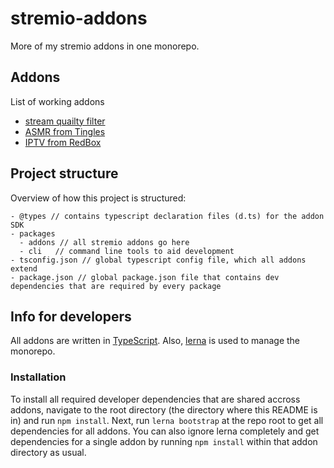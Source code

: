 # stremio-addons
More of my stremio addons in one monorepo.

##  Addons
List of working addons

* [stream quailty filter](packages/addons/stream-quality-filter)
* [ASMR from Tingles](packages/addons/asmr-from-tingles)
* [IPTV from RedBox](packages/addons/redbox-tv)

## Project structure
Overview of how this project is structured:
```
- @types // contains typescript declaration files (d.ts) for the addon SDK
- packages
  - addons // all stremio addons go here
  - cli   // command line tools to aid development
- tsconfig.json // global typescript config file, which all addons extend
- package.json // global package.json file that contains dev dependencies that are required by every package
```

## Info for developers
All addons are written in [TypeScript](https://www.typescriptlang.org/). Also, [lerna](https://lerna.js.org/) is used to manage the monorepo.

### Installation
To install all required developer dependencies that are shared accross addons, navigate to the root directory (the directory where this README is in) and run `npm install`. Next, run `lerna bootstrap` at the repo root to get all dependencies for all addons. You can also ignore lerna completely and get dependencies for a single addon by running `npm install` within that addon directory as usual.
